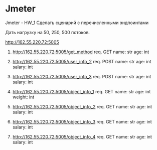 # Jmeter

Jmeter - HW_1
Сделать сценарий с перечисленными эндпоинтами

Дать нагрузку на 50, 250, 500 потоков.

http://162.55.220.72:5005

1) http://162.55.220.72:5005/get_method
req.
GET
name: str
age: int


2) http://162.55.220.72:5005/user_info_2
req.
POST
name: str
age: int
salary: int


3) http://162.55.220.72:5005/user_info_3
req.
POST
name: str
age: int
salary: int

4) http://162.55.220.72:5005/object_info_1
req.
GET
name: str
age: int
weight: int

5) http://162.55.220.72:5005/object_info_2
req.
GET
name: str
age: int
salary: int

6) http://162.55.220.72:5005/object_info_3
req.
GET
name: str
age: int
salary: int

7) http://162.55.220.72:5005/object_info_4
req.
GET
name: str
age: int
salary: int
